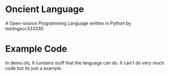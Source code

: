 # Oncient Language

A Open-source Programming Language written in Python by testingacc333330

# Example Code

In demo.ols, It contains stuff that the language can do. It can't do very much code but its just a example.
